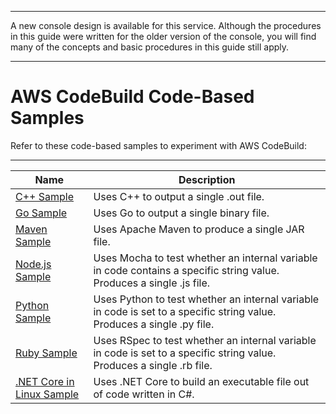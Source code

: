 --------

A new console design is available for this service\. Although the procedures in this guide were written for the older version of the console, you will find many of the concepts and basic procedures in this guide still apply\.

--------

# AWS CodeBuild Code\-Based Samples<a name="code-based-samples"></a>

Refer to these code\-based samples to experiment with AWS CodeBuild:


****  

| Name | Description | 
| --- | --- | 
| [C\+\+ Sample](sample-c-plus-plus-hw.md) | Uses C\+\+ to output a single \.out file\. | 
| [Go Sample](sample-go-hw.md) | Uses Go to output a single binary file\. | 
| [Maven Sample](sample-maven-5m.md) | Uses Apache Maven to produce a single JAR file\. | 
| [Node\.js Sample](sample-nodejs-hw.md) | Uses Mocha to test whether an internal variable in code contains a specific string value\. Produces a single \.js file\. | 
| [Python Sample](sample-python-hw.md) | Uses Python to test whether an internal variable in code is set to a specific string value\. Produces a single \.py file\. | 
| [Ruby Sample](sample-ruby-hw.md) | Uses RSpec to test whether an internal variable in code is set to a specific string value\. Produces a single \.rb file\. | 
| [\.NET Core in Linux Sample](sample-net-core-linux.md) | Uses \.NET Core to build an executable file out of code written in C\#\. | 